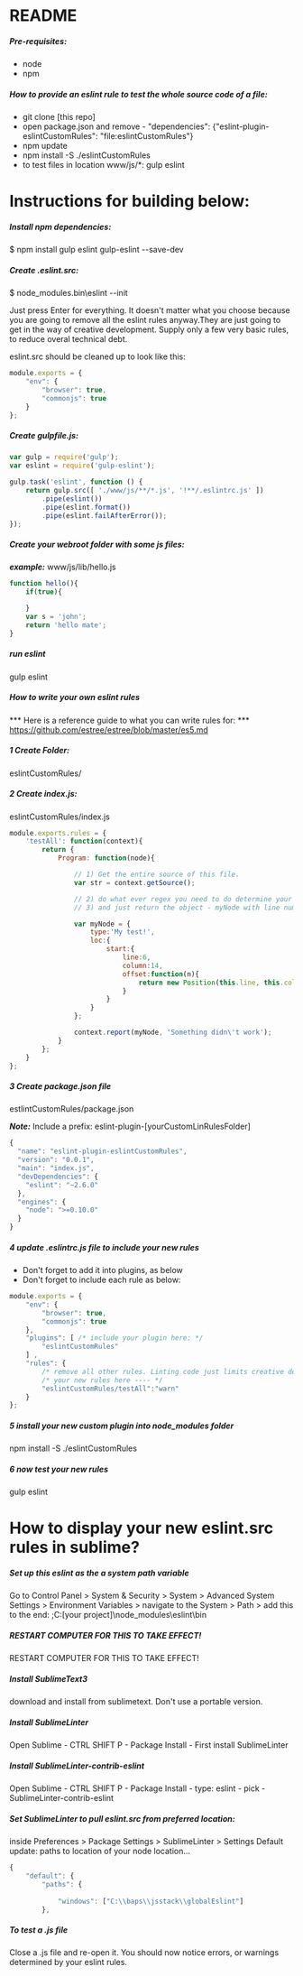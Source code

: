 # README #

##### Pre-requisites:
- node
- npm

##### How to provide an eslint rule to test the whole source code of a file:
- git clone [this repo]
- open package.json and remove -   "dependencies": {"eslint-plugin-eslintCustomRules": "file:eslintCustomRules"}
- npm update
- npm install -S ./eslintCustomRules
- to test files in location www/js/*:
  gulp eslint

# Instructions for building below:

##### Install npm dependencies:
$ npm install gulp eslint gulp-eslint --save-dev
##### Create .eslint.src:
$ node_modules\.bin\eslint --init

Just press Enter for everything. It doesn't matter what you choose because you are going to remove all the eslint rules anyway.They are just going to get in the way of creative development.
Supply only a few very basic rules, to reduce overal technical debt.

eslint.src should be cleaned up to look like this:
```javascript
module.exports = {
    "env": {
        "browser": true,
        "commonjs": true
    }
};
```

##### Create gulpfile.js:


```javascript
var gulp = require('gulp');
var eslint = require('gulp-eslint');

gulp.task('eslint', function () {
    return gulp.src([ './www/js/**/*.js', '!**/.eslintrc.js' ])
        .pipe(eslint())
        .pipe(eslint.format())
        .pipe(eslint.failAfterError());
});
```

##### Create your webroot folder with some js files:
***example:***
www/js/lib/hello.js
```javascript
function hello(){
    if(true){

    }
    var s = 'john';
    return 'hello mate';
}
```
##### run eslint
gulp eslint

##### How to write your own eslint rules
*** Here is a reference guide to what you can write rules for: ***
https://github.com/estree/estree/blob/master/es5.md 

##### 1 Create Folder: 
eslintCustomRules/
##### 2 Create index.js: 
eslintCustomRules/index.js

```javascript
module.exports.rules = {
    'testAll': function(context){
        return {
            Program: function(node){

                // 1) Get the entire source of this file.
                var str = context.getSource(); 

                // 2) do what ever regex you need to do determine your lint rules 
                // 3) and just return the object - myNode with line number of problem.                

                var myNode = {
                    type:'My test!',
                    loc:{
                        start:{
                            line:6,
                            column:14,
                            offset:function(n){
                                return new Position(this.line, this.column + n)
                            }
                        }
                    }                   
                };

                context.report(myNode, 'Something didn\'t work');                
            }
        };
    } 
};


```
##### 3 Create package.json file 
estlintCustomRules/package.json

 ***Note:*** Include a prefix: eslint-plugin-[yourCustomLinRulesFolder] 
```javascript
{
  "name": "eslint-plugin-eslintCustomRules", 
  "version": "0.0.1",
  "main": "index.js",
  "devDependencies": {
    "eslint": "~2.6.0"
  },
  "engines": {
    "node": ">=0.10.0"
  }
}
```
##### 4 update .eslintrc.js file to include your new rules
 - Don't forget to add it into plugins, as below
 - Don't forget to include each rule as below:
 
```javascript
module.exports = {
    "env": {
        "browser": true,
        "commonjs": true
    },
    "plugins": [ /* include your plugin here: */
        "eslintCustomRules"
    ] , 
    "rules": {
        /* remove all other rules. Linting code just limits creative development. */
        /* your new rules here ---- */
        "eslintCustomRules/testAll":"warn"
    }
};
```
##### 5 install your new custom plugin into node_modules folder
npm install -S ./eslintCustomRules

##### 6 now test your new rules
gulp eslint


#  How to display your new eslint.src rules in sublime?

##### Set up this eslint as the a system path variable
Go to Control Panel > System & Security > System > Advanced System Settings > Environment Variables > navigate to the System > Path > add this to the end:
;C:\[your project]\node_modules\eslint\bin

##### RESTART COMPUTER FOR THIS TO TAKE EFFECT!
RESTART COMPUTER FOR THIS TO TAKE EFFECT!

##### Install SublimeText3
download and install from sublimetext. Don't use a portable version.

##### Install SublimeLinter
Open Sublime - CTRL SHIFT P - Package Install - First install SublimeLinter

##### Install SublimeLinter-contrib-eslint
Open Sublime - CTRL SHIFT P - Package Install - type: eslint - pick - SublimeLinter-contrib-eslint

##### Set SublimeLinter to pull eslint.src from preferred location:
inside Preferences > Package Settings > SublimeLinter > Settings Default
update: paths to location of your node location...
```javascript
{
    "default": {
        "paths": {
  
            "windows": ["C:\\baps\\jsstack\\globalEslint"]
        },
```
##### To test a .js file
Close a .js file and re-open it.
You should now notice errors, or warnings determined by your eslint rules.


